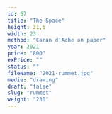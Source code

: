 ```yaml
---
id: 57
title: "The Space"
height: 31,5
width: 23
method: "Caran d'Ache on paper"
year: 2021
price: "800"
exPrice: ""
status: ""
fileName: "2021-rummet.jpg"
medie: "drawing"
draft: "false"
slug: "rummet"
weight: "230"
---
```

